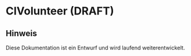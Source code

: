 # CIVolunteer (DRAFT)

## Hinweis  
Diese Dokumentation ist ein Entwurf und wird laufend weiterentwickelt.
